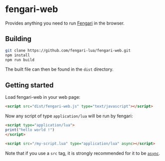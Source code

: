 # fengari-web

Provides anything you need to run [Fengari](https://github.com/fengari-lua/fengari) in the browser.

## Building

```bash
git clone https://github.com/fengari-lua/fengari-web.git
npm install
npm run build
```

The built file can then be found in the `dist` directory.


## Getting started

Load fengari-web in your web page:

```html
<script src="dist/fengari-web.js" type="text/javascript"></script>
```

Now any script of type `application/lua` will be run by fengari:

```html
<script type="application/lua">
print("hello world !")
</script>

<script src="/my-script.lua" type="application/lua" async></script>
```

Note that if you use a `src` tag, it is strongly recommended for it to be [`async`](https://developer.mozilla.org/en-US/docs/Web/HTML/Element/script#attr-async).
